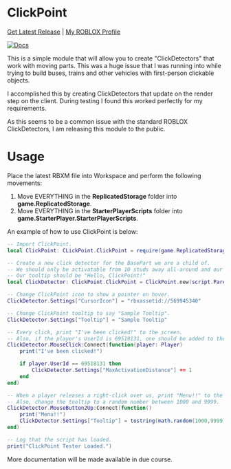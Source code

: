 # ClickPoint
[Get Latest Release](https://github.com/fnuerpod/ClickPoint/releases/latest) | [My ROBLOX Profile](https://roblox.com/users/69518131/profile)

[![Docs](https://github.com/fnuerpod/ClickPoint/actions/workflows/docs.yaml/badge.svg)](https://github.com/fnuerpod/ClickPoint/actions/workflows/docs.yaml)

This is a simple module that will allow you to create "ClickDetectors" that work with moving parts. This was a huge issue that I was running into while trying to build buses, trains and other vehicles with first-person clickable objects.

I accomplished this by creating ClickDetectors that update on the render step on the client. During testing I found this worked perfectly for my requirements.

As this seems to be a common issue with the standard ROBLOX ClickDetectors, I am releasing this module to the public.

# Usage
Place the latest RBXM file into Workspace and perform the following movements:
1. Move EVERYTHING in the **ReplicatedStorage** folder into **game.ReplicatedStorage**.
2. Move EVERYTHING in the **StarterPlayerScripts** folder into **game.StarterPlayer.StarterPlayerScripts**.
  
An example of how to use ClickPoint is below:
```lua
-- Import ClickPoint.
local ClickPoint: CLickPoint.ClickPoint = require(game.ReplicatedStorage.ClickPoint)

-- Create a new click detector for the BasePart we are a child of.
-- We should only be activatable from 10 studs away all-around and our cursor icon on hover should be Shrek.
-- Our tooltip should be "Hello, ClickPoint!"
local ClickDetector: ClickPoint.ClickPoint = ClickPoint.new(script.Parent, 10, "rbxassetid://1946950078", "Hello, ClickPoint!")

-- Change ClickPoint icon to show a pointer on hover.
ClickDetector.Settings["CursorIcon"] = "rbxassetid://569945340"

-- Change ClickPoint tooltip to say "Sample Tooltip".
ClickDetector.Settings["Tooltip"] = "Sample Tooltip"

-- Every click, print "I've been clicked!" to the screen.
-- Also, if the player's UserId is 69518131, one should be added to the MaxActivationDistance.
ClickDetector.MouseClick:Connect(function(player: Player)
	print("I've been clicked!")

	if player.UserId == 69518131 then
		ClickDetector.Settings["MaxActivationDistance"] += 1
	end
end)

-- When a player releases a right-click over us, print "Menu!!" to the console.
-- Also, change the tooltip to a random number between 1000 and 9999.
ClickDetector.MouseButton2Up:Connect(function()
	print("Menu!!")
	ClickDetector.Settings["Tooltip"] = tostring(math.random(1000,9999))
end)

-- Log that the script has loaded.
print("ClickPoint Tester Loaded.")
```

More documentation will be made available in due course.
